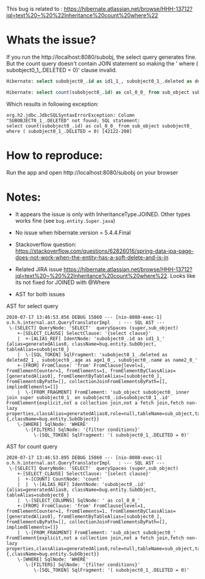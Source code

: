 
This bug is related to : https://hibernate.atlassian.net/browse/HHH-13712?jql=text%20~%20%22Inheritance%20count%20where%22

# Whats the issue?
If you run the http://localhost:8080/subobj, the select query generates fine. But the count query doesn't contain JOIN statement so making the ' where ( subobject0_1_.DELETED = 0)' clause invalid.
```sql
Hibernate: select subobject0_.id as id1_1_, subobject0_1_.deleted as deleted2_1_, subobject0_.age as age1_0_, subobject0_.name as name2_0_ from sub_object subobject0_ inner join super subobject0_1_ on subobject0_.id=subobject0_1_.id where ( subobject0_1_.DELETED = 0) limit ?

Hibernate: select count(subobject0_.id) as col_0_0_ from sub_object subobject0_ where ( subobject0_1_.DELETED = 0)
```

Which results in following exception:
```
org.h2.jdbc.JdbcSQLSyntaxErrorException: Column "SUBOBJECT0_1_.DELETED" not found; SQL statement:
select count(subobject0_.id) as col_0_0_ from sub_object subobject0_ where ( subobject0_1_.DELETED = 0) [42122-200]
```

# How to reproduce:
Run the app and open  http://localhost:8080/subobj on your browser


# Notes:

- It appears the issue is only with   InheritanceType.JOINED. Other types works fine (see ``bug.entity.Super.java``)

- No issue when hibernate.version = 5.4.4.Final

- Stackoverflow question: https://stackoverflow.com/questions/62826016/spring-data-jpa-page-does-not-work-when-the-entity-has-a-soft-delete-and-is-in

- Related JIRA issue https://hibernate.atlassian.net/browse/HHH-13712?jql=text%20~%20%22Inheritance%20count%20where%22. Looks like its not fixed for JOINED with @Where

- AST for both issues
 
 AST for select query
 ```
 2020-07-17 13:46:53.856 DEBUG 15860 --- [nio-8080-exec-1] o.h.h.internal.ast.QueryTranslatorImpl   : --- SQL AST ---
  \-[SELECT] QueryNode: 'SELECT'  querySpaces (super,sub_object)
     +-[SELECT_CLAUSE] SelectClause: '{select clause}'
     |  +-[ALIAS_REF] IdentNode: 'subobject0_.id as id1_1_' {alias=generatedAlias0, className=bug.entity.SubObject, tableAlias=subobject0_}
     |  \-[SQL_TOKEN] SqlFragment: 'subobject0_1_.deleted as deleted2_1_, subobject0_.age as age1_0_, subobject0_.name as name2_0_'
     +-[FROM] FromClause: 'from' FromClause{level=1, fromElementCounter=1, fromElements=1, fromElementByClassAlias=[generatedAlias0], fromElementByTableAlias=[subobject0_], fromElementsByPath=[], collectionJoinFromElementsByPath=[], impliedElements=[]}
     |  \-[FROM_FRAGMENT] FromElement: 'sub_object subobject0_ inner join super subobject0_1_ on subobject0_.id=subobject0_1_.id' FromElement{explicit,not a collection join,not a fetch join,fetch non-lazy properties,classAlias=generatedAlias0,role=null,tableName=sub_object,tableAlias=subobject0_,origin=null,columns={,className=bug.entity.SubObject}}
     \-[WHERE] SqlNode: 'WHERE'
        \-[FILTERS] SqlNode: '{filter conditions}'
           \-[SQL_TOKEN] SqlFragment: '( subobject0_1_.DELETED = 0)'
```           

AST for count query

```
2020-07-17 13:46:53.895 DEBUG 15860 --- [nio-8080-exec-1] o.h.h.internal.ast.QueryTranslatorImpl   : --- SQL AST ---
 \-[SELECT] QueryNode: 'SELECT'  querySpaces (super,sub_object)
    +-[SELECT_CLAUSE] SelectClause: '{select clause}'
    |  +-[COUNT] CountNode: 'count'
    |  |  \-[ALIAS_REF] IdentNode: 'subobject0_.id' {alias=generatedAlias0, className=bug.entity.SubObject, tableAlias=subobject0_}
    |  \-[SELECT_COLUMNS] SqlNode: ' as col_0_0_'
    +-[FROM] FromClause: 'from' FromClause{level=1, fromElementCounter=1, fromElements=1, fromElementByClassAlias=[generatedAlias0], fromElementByTableAlias=[subobject0_], fromElementsByPath=[], collectionJoinFromElementsByPath=[], impliedElements=[]}
    |  \-[FROM_FRAGMENT] FromElement: 'sub_object subobject0_' FromElement{explicit,not a collection join,not a fetch join,fetch non-lazy properties,classAlias=generatedAlias0,role=null,tableName=sub_object,tableAlias=subobject0_,origin=null,columns={,className=bug.entity.SubObject}}
    \-[WHERE] SqlNode: 'WHERE'
       \-[FILTERS] SqlNode: '{filter conditions}'
          \-[SQL_TOKEN] SqlFragment: '( subobject0_1_.DELETED = 0)'           
```